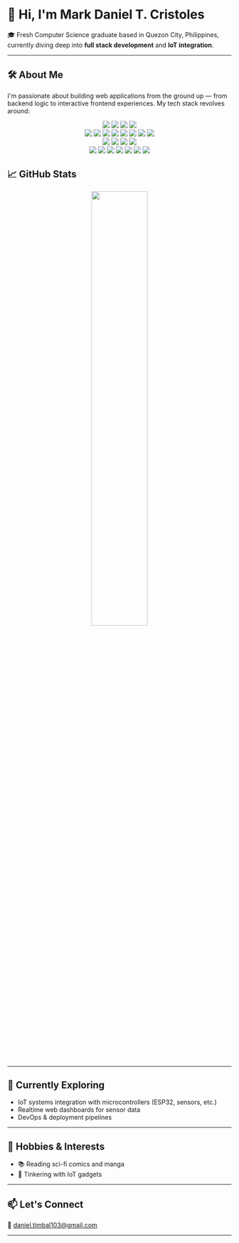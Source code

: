 # 👋 Hi, I'm Mark Daniel T. Cristoles

🎓 Fresh Computer Science graduate based in Quezon City, Philippines, currently diving deep into **full stack development** and **IoT integration**.

---
## 🛠️ About Me
I'm passionate about building web applications from the ground up — from backend logic to interactive frontend experiences. My tech stack revolves around:

<p align="center">
  <!-- Languages -->
  <img src="https://img.shields.io/badge/Python-333?style=flat&logo=python" />
  <img src="https://img.shields.io/badge/PHP-333?style=flat&logo=php" />
  <img src="https://img.shields.io/badge/CSS3-333?style=flat&logo=css3&logoColor=1572B6" />
  <img src="https://img.shields.io/badge/JavaScript-333?style=flat&logo=javascript" />
  <br/>

  <!-- Frameworks -->
  <img src="https://img.shields.io/badge/Laravel-333?style=flat&logo=laravel" />
  <img src="https://img.shields.io/badge/Laravel%20Filament-333?style=flat&logo=laravel" />
  <img src="https://img.shields.io/badge/Tailwind%20CSS-333?style=flat&logo=tailwind-css" />
  <img src="https://img.shields.io/badge/Alpine.js-333?style=flat&logo=alpine.js" />
  <img src="https://img.shields.io/badge/React-333?style=flat&logo=react" />
  <img src="https://img.shields.io/badge/Vue.js-333?style=flat&logo=vue.js" />
  <img src="https://img.shields.io/badge/Django-333?style=flat&logo=django" />
  <img src="https://img.shields.io/badge/Node.js-333?style=flat&logo=node.js" />
  <br/>

  <!-- Databases -->
  <img src="https://img.shields.io/badge/MySQL-333?style=flat&logo=mysql" />
  <img src="https://img.shields.io/badge/MariaDB-333?style=flat&logo=mariadb" />
  <img src="https://img.shields.io/badge/PostgreSQL-333?style=flat&logo=postgresql" />
  <img src="https://img.shields.io/badge/MongoDB-333?style=flat&logo=mongodb" />
  <br/>

  <!-- Tools -->
  <img src="https://img.shields.io/badge/Git-333?style=flat&logo=git" />
  <img src="https://img.shields.io/badge/Docker-333?style=flat&logo=docker" />
  <img src="https://img.shields.io/badge/Nginx-333?style=flat&logo=nginx" />
  <img src="https://img.shields.io/badge/Ubuntu-333?style=flat&logo=ubuntu" />
  <img src="https://img.shields.io/badge/AWS%20EC2-333?style=flat&logo=amazonaws" />
  <img src="https://img.shields.io/badge/Digital%20Ocean-333?style=flat&logo=digitalocean" />
  <img src="https://img.shields.io/badge/VS%20Code-333?style=flat&logo=visual-studio-code" />
</p>


## 📈 GitHub Stats

<div align="center">
  <img src="https://denvercoder1-github-readme-stats.vercel.app/api/top-langs/?username=Yuuugoo&layout=compact" width="50%" />
</div>

---

## 🌱 Currently Exploring

- IoT systems integration with microcontrollers (ESP32, sensors, etc.)
- Realtime web dashboards for sensor data
- DevOps & deployment pipelines

---

## 🧘 Hobbies & Interests

- 📚 Reading sci-fi comics and manga  
- 🤖 Tinkering with IoT gadgets

---

## 📫 Let's Connect

📧 daniel.timbal103@gmail.com  

---
